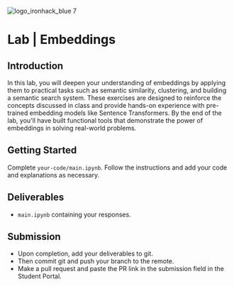 ![logo_ironhack_blue 7](https://user-images.githubusercontent.com/23629340/40541063-a07a0a8a-601a-11e8-91b5-2f13e4e6b441.png)

# Lab | Embeddings

## Introduction

In this lab, you will deepen your understanding of embeddings by applying them to practical tasks such as semantic similarity, clustering, and building a semantic search system. These exercises are designed to reinforce the concepts discussed in class and provide hands-on experience with pre-trained embedding models like Sentence Transformers. By the end of the lab, you'll have built functional tools that demonstrate the power of embeddings in solving real-world problems.

## Getting Started

Complete `your-code/main.ipynb`. Follow the instructions and add your code and explanations as necessary.

## Deliverables

- `main.ipynb` containing your responses.

## Submission

- Upon completion, add your deliverables to git. 
- Then commit git and push your branch to the remote.
- Make a pull request and paste the PR link in the submission field in the Student Portal.